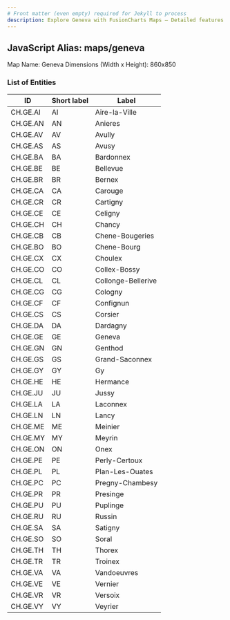 ```yaml
---
# Front matter (even empty) required for Jekyll to process
description: Explore Geneva with FusionCharts Maps – Detailed features for seamless integration. Try now & enhance your data visualization today! 
---
```


## JavaScript Alias: maps/geneva

Map Name: Geneva
Dimensions (Width x Height): 860x850





### List of Entities

ID | Short label | Label
---|---|---|
CH.GE.AI|AI|Aire-la-Ville
CH.GE.AN|AN|Anieres
CH.GE.AV|AV|Avully
CH.GE.AS|AS|Avusy
CH.GE.BA|BA|Bardonnex
CH.GE.BE|BE|Bellevue
CH.GE.BR|BR|Bernex
CH.GE.CA|CA|Carouge
CH.GE.CR|CR|Cartigny
CH.GE.CE|CE|Celigny
CH.GE.CH|CH|Chancy
CH.GE.CB|CB|Chene-Bougeries
CH.GE.BO|BO|Chene-Bourg
CH.GE.CX|CX|Choulex
CH.GE.CO|CO|Collex-Bossy
CH.GE.CL|CL|Collonge-Bellerive
CH.GE.CG|CG|Cologny
CH.GE.CF|CF|Confignun
CH.GE.CS|CS|Corsier
CH.GE.DA|DA|Dardagny
CH.GE.GE|GE|Geneva
CH.GE.GN|GN|Genthod
CH.GE.GS|GS|Grand-Saconnex
CH.GE.GY|GY|Gy
CH.GE.HE|HE|Hermance
CH.GE.JU|JU|Jussy
CH.GE.LA|LA|Laconnex
CH.GE.LN|LN|Lancy
CH.GE.ME|ME|Meinier
CH.GE.MY|MY|Meyrin
CH.GE.ON|ON|Onex
CH.GE.PE|PE|Perly-Certoux
CH.GE.PL|PL|Plan-Les-Ouates
CH.GE.PC|PC|Pregny-Chambesy
CH.GE.PR|PR|Presinge
CH.GE.PU|PU|Puplinge
CH.GE.RU|RU|Russin
CH.GE.SA|SA|Satigny
CH.GE.SO|SO|Soral
CH.GE.TH|TH|Thorex
CH.GE.TR|TR|Troinex
CH.GE.VA|VA|Vandoeuvres
CH.GE.VE|VE|Vernier
CH.GE.VR|VR|Versoix
CH.GE.VY|VY|Veyrier

